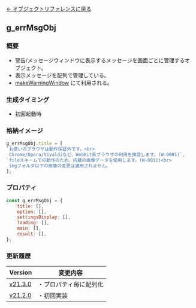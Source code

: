 [← オブジェクトリファレンスに戻る](ObjectReferenceIndex.html)  

## g_errMsgObj

### 概要
- 警告/メッセージウィンドウに表示するメッセージを画面ごとに管理するオブジェクト。
- 表示メッセージを配列で管理している。
- [makeWarningWindow](fnc-c0013-makeWarningWindow.html) にて利用される。

### 生成タイミング
- 初回起動時

### 格納イメージ
```javascript
g_errMsgObj.title = [
`お使いのブラウザは動作保証外です。<br>
 Chrome/Opera/Vivaldiなど、WebKit系ブラウザの利用を推奨します。(W-0001)`,
`fileスキームでの動作のため、内蔵の画像データを使用します。(W-0011)<br>
 imgフォルダ以下の画像の変更は適用されません。`
];
```

### プロパティ
```javascript
const g_errMsgObj = {
    title: [],
    option: [],
    settingsDisplay: [],
    loading: [],
    main: [],
    result: [],
};
```

### 更新履歴

|Version|変更内容|
|----|----|
|[v21.3.0](https://github.com/cwtickle/danoniplus/releases/tag/v21.3.0)|・プロパティ毎に配列化|
|[v21.2.0](https://github.com/cwtickle/danoniplus/releases/tag/v21.2.0)|・初回実装|
